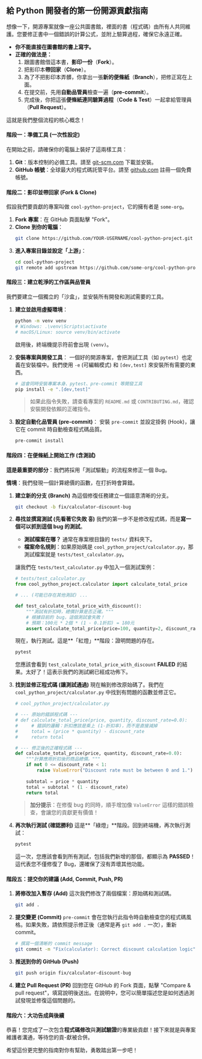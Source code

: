 ## **給 Python 開發者的第一份開源貢獻指南**


想像一下，開源專案就像一座公共圖書館，裡面的書（程式碼）由所有人共同維護。您要修正書中一個錯誤的計算公式，並附上驗算過程，確保它永遠正確。

  * **你不能直接在圖書館的書上寫字。**
  * **正確的做法是：**
    1.  跟圖書館借這本書，**影印一份**（**Fork**）。
    2.  把影印本**帶回家**（**Clone**）。
    3.  為了不把影印本弄髒，你拿出一張**新的便條紙**（**Branch**），把修正寫在上面。
    4.  在提交前，先用**自動品管員**檢查一遍（**pre-commit**）。
    5.  完成後，你把這張**便條紙連同驗算過程**（**Code & Test**）一起拿給管理員（**Pull Request**）。

這就是我們整個流程的核心概念！

#### **階段一：準備工具 (一次性設定)**

在開始之前，請確保你的電腦上裝好了這兩樣工具：

1.  **Git**：版本控制的必備工具。請至 [git-scm.com](https://git-scm.com/downloads) 下載並安裝。
2.  **GitHub 帳號**：全球最大的程式碼託管平台。請至 [github.com](https://github.com) 註冊一個免費帳號。

#### **階段二：影印並帶回家 (Fork & Clone)**

假設我們要貢獻的專案叫做 `cool-python-project`，它的擁有者是 `some-org`。

1.  **Fork 專案**：在 GitHub 頁面點擊 "Fork"。
2.  **Clone 到你的電腦**：
    ```bash
    git clone https://github.com/YOUR-USERNAME/cool-python-project.git
    ```
3.  **進入專案目錄並設定「上游」**：
    ```bash
    cd cool-python-project
    git remote add upstream https://github.com/some-org/cool-python-project.git
    ```

#### **階段三：建立乾淨的工作區與品管員**

我們要建立一個獨立的「沙盒」，並安裝所有開發和測試需要的工具。

1.  **建立並啟用虛擬環境**：

    ```bash
    python -m venv venv
    # Windows: .\venv\Scripts\activate
    # macOS/Linux: source venv/bin/activate
    ```

    啟用後，終端機提示符前會出現 `(venv)`。

2.  **安裝專案與開發工具**：
    一個好的開源專案，會把測試工具（如 `pytest`）也定義在安裝檔中。我們使用 `-e` (可編輯模式) 和 `[dev,test]` 來安裝所有需要的東西。

    ```bash
    # 這會同時安裝專案本身、pytest、pre-commit 等開發工具
    pip install -e ".[dev,test]"
    ```

    > 如果此指令失敗，請查看專案的 `README.md` 或 `CONTRIBUTING.md`，確認安裝開發依賴的正確指令。

3.  **設定自動化品管員 (pre-commit)**：
    安裝 `pre-commit` 並設定掛鉤 (Hook)，讓它在 commit 時自動檢查程式碼品質。

    ```bash
    pre-commit install
    ```

#### **階段四：在便條紙上開始工作 (含測試)**

**這是最重要的部分**：我們將採用「測試驅動」的流程來修正一個 Bug。

**情境**：我們發現一個計算總價的函數，在打折時會算錯。

1.  **建立新的分支 (Branch)**
    為這個修復任務建立一個語意清晰的分支。

    ```bash
    git checkout -b fix/calculator-discount-bug
    ```

2.  **尋找並撰寫測試 (先看著它失敗 훙)**
    我們的第一步不是修改程式碼，而是**寫一個可以抓到這個 bug 的測試**。

      * **測試檔案在哪？** 通常在專案根目錄的 `tests/` 資料夾下。
      * **檔案命名規則**：如果原始碼是 `cool_python_project/calculator.py`，那測試檔案就是 `tests/test_calculator.py`。

    讓我們在 `tests/test_calculator.py` 中加入一個測試案例：

    ```python
    # tests/test_calculator.py
    from cool_python_project.calculator import calculate_total_price

    # ... (可能已存在其他測試) ...

    def test_calculate_total_price_with_discount():
        """測試有折扣時，總價計算是否正確。"""
        # 根據目前的 bug，這個測試會失敗！
        # 預期：100元 * 2個 * (1 - 0.1折扣) = 180元
        assert calculate_total_price(price=100, quantity=2, discount_rate=0.1) == 180.0
    ```

    現在，執行測試。這是\*\*「紅燈」\*\*階段：證明問題的存在。

    ```bash
    pytest
    ```

    您應該會看到 `test_calculate_total_price_with_discount` **FAILED** 的結果。太好了！這表示我們的測試網已經成功佈下。

3.  **找到並修正程式碼 (讓測試通過)**
    現在輪到修改原始碼了。我們在 `cool_python_project/calculator.py` 中找到有問題的函數並修正它。

    ```python
    # cool_python_project/calculator.py

    # --- 原始的錯誤程式碼 ---
    # def calculate_total_price(price, quantity, discount_rate=0.0):
    #     # 錯誤的邏輯：折扣應該是乘上 (1-折扣率)，而不是直接減掉
    #     total = (price * quantity) - discount_rate
    #     return total

    # --- 修正後的正確程式碼 ---
    def calculate_total_price(price, quantity, discount_rate=0.0):
        """計算應用折扣後的商品總價。"""
        if not 0 <= discount_rate < 1:
            raise ValueError("Discount rate must be between 0 and 1.")
        
        subtotal = price * quantity
        total = subtotal * (1 - discount_rate)
        return total
    ```

    > **加分提示**：在修復 bug 的同時，順手增加像 `ValueError` 這樣的錯誤檢查，會讓您的貢獻更有價值！

4.  **再次執行測試 (確認勝利)**
    這是\*\*「綠燈」\*\*階段。回到終端機，再次執行測試：

    ```bash
    pytest
    ```

    這一次，您應該會看到所有測試，包括我們新增的那個，都顯示為 **PASSED**！這代表您不僅修復了 Bug，還確保了沒有弄壞其他功能。

#### **階段五：提交你的建議 (Add, Commit, Push, PR)**

1.  **將修改加入暫存 (Add)**
    這次我們修改了兩個檔案：原始碼和測試碼。

    ```bash
    git add .
    ```

2.  **提交變更 (Commit)**
    `pre-commit` 會在您執行此指令時自動檢查您的程式碼風格。如果失敗，請依照提示修正後（通常是再 `git add .` 一次），重新 commit。

    ```bash
    # 撰寫一個清晰的 commit message
    git commit -m "Fix(calculator): Correct discount calculation logic"
    ```

3.  **推送到你的 GitHub (Push)**

    ```bash
    git push origin fix/calculator-discount-bug
    ```

4.  **建立 Pull Request (PR)**
    回到您在 GitHub 的 Fork 頁面，點擊 "Compare & pull request"，填寫說明後送出。在說明中，您可以簡單描述您是如何透過測試發現並修復這個問題的。

#### **階段六：大功告成與後續**

恭喜！您完成了一次包含**程式碼修改**與**測試驗證**的專業級貢獻！接下來就是與專案維護者溝通，等待您的貢-獻被合併。

希望這份更完整的指南對你有幫助，勇敢踏出第一步吧！